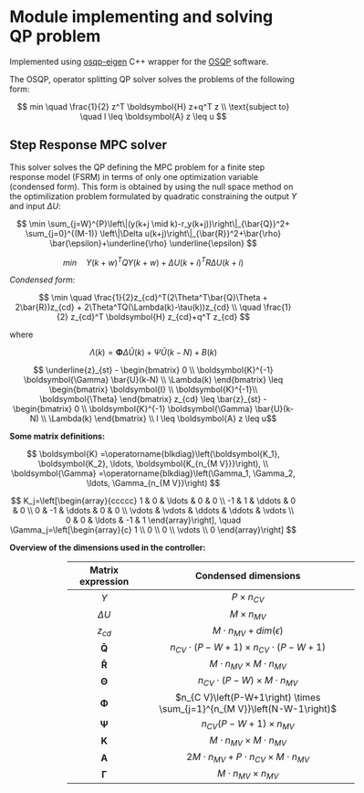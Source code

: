 
# Module implementing and solving QP problem

Implemented using [osqp-eigen](https://github.com/robotology/osqp-eigen) C++ wrapper for the [OSQP](https://osqp.org/) software.

The OSQP, operator splitting QP solver solves the problems of the following form:

$$ min \quad \frac{1}{2} z^T \boldsymbol{H} z+q^T z \\ 
\text{subject to} \quad l \leq \boldsymbol{A} z \leq u $$ 

## Step Response MPC solver

This solver solves the QP defining the MPC problem for a finite step response model (FSRM) in terms of only one optimization variable (condensed form). This form is obtained by using the null space method on the optimilization problem formulated by quadratic constraining the output $Y$ and input $\Delta U$: 

$$ \min \sum_{j=W}^{P}\left\|(y(k+j \mid k)-r_y(k+j))\right\|_{\bar{Q}}^2+ \sum_{j=0}^{(M-1)} \left\|\Delta u(k+j)\right\|_{\bar{R}}^2+\bar{\rho} \bar{\epsilon}+\underline{\rho} \underline{\epsilon} $$ 

$$ min \quad Y(k+w)^TQY(k+w) + \Delta U(k+i)^TR\Delta U(k+i) $$

*Condensed form:*

$$ \min \quad \frac{1}{2}z_{cd}^T(2\Theta^T\bar{Q}\Theta + 2\bar{R})z_{cd} + 2\Theta^TQ(\Lambda(k)-\tau(k))z_{cd} \\
   \quad \frac{1}{2} z_{cd}^T \boldsymbol{H} z_{cd}+q^T z_{cd} $$

where 

$$ \Lambda(k) = \boldsymbol{\Phi} \Delta \tilde{U}(k)+\Psi \tilde{U}(k-N)+B(k)$$ 

$$ \underline{z}_{st} - \begin{bmatrix} 0 \\ \boldsymbol{K}^{-1} \boldsymbol{\Gamma} \bar{U}(k-N) \\ \Lambda(k) \end{bmatrix} \leq 
 \begin{bmatrix} \boldsymbol{I} \\ \boldsymbol{K}^{-1}\\ \boldsymbol{\Theta} \end{bmatrix} z_{cd} \leq \bar{z}_{st} - \begin{bmatrix} 0 \\ \boldsymbol{K}^{-1} \boldsymbol{\Gamma} \bar{U}(k-N) \\ \Lambda(k) \end{bmatrix} \\
 l \leq \boldsymbol{A} z \leq u$$
 


**Some matrix definitions:**

$$ \boldsymbol{K} =\operatorname{blkdiag}\left(\boldsymbol{K_1}, \boldsymbol{K_2}, \ldots, \boldsymbol{K_{n_{M V}}}\right), \\
        \boldsymbol{\Gamma} =\operatorname{blkdiag}\left(\Gamma_1, \Gamma_2, \ldots, \Gamma_{n_{M V}}\right) $$

$$ K_j=\left[\begin{array}{ccccc}
    1 & 0 & \ldots & 0 & 0 \\
    -1 & 1 & \ddots & 0 & 0 \\
    0 & -1 & \ddots & 0 & 0 \\
    \vdots & \vdots & \ddots & \ddots & \vdots \\
    0 & 0 & \ldots & -1 & 1
    \end{array}\right], \quad \Gamma_j=\left[\begin{array}{c}
    1 \\
    0 \\
    0 \\
    \vdots \\
    0
    \end{array}\right] $$
  
**Overview of the dimensions used in the controller:**

<div style="margin-left: 20%;
            margin-right: auto;
            width: 100%">

| Matrix expression | Condensed dimensions |
| :-: | :-: |
| $Y$ | $P \times n_{CV}$  |
| $\Delta U$ | $M \times n_{MV}$  |
| $z_{cd}$  | $M \cdot n_{MV} + dim(\epsilon)$  |
| $\boldsymbol{\bar{Q}}$ | $n_{CV} \cdot (P - W + 1) \times n_{CV} \cdot (P - W + 1)$  |
| $\boldsymbol{\bar{R}}$ | $M \cdot n_{MV}  \times M \cdot n_{MV}$ |
| $\boldsymbol{\Theta}$  | $n_{CV} \cdot (P-W) \times M \cdot n_{MV}$ |
| $\boldsymbol{\Phi}$ | $n_{C V}\left(P-W+1\right) \times \sum_{j=1}^{n_{M V}}\left(N-W-1\right)$ |
| $\boldsymbol{\Psi}$ | $n_{C V}\left(P-W+1\right) \times n_{M V}$ |
| $\boldsymbol{K}$ | $M \cdot n_{MV} \times M \cdot n_{MV}$ |
| $\boldsymbol{A}$ | $2M \cdot n_{MV} + P \cdot n_{CV } \times M \cdot n_{MV}$|
| $\boldsymbol{\Gamma}$ | $M \cdot n_{MV} \times n_{MV}$  |


</div>
